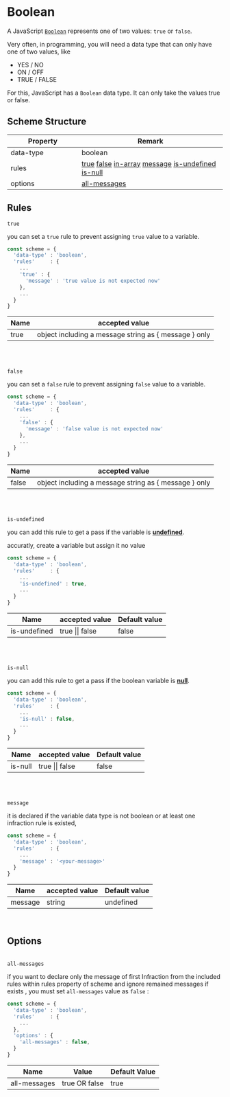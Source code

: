 <!-- "{"next_page":{"pathname":"/data-types/string","title":"String Data Type"},"prev_page":{"pathname":"/data-types/float","title":"Float Data Type"},"github_url":"/en/data-types/boolean.md"}" -->

# Boolean

A JavaScript [`Boolean`](https://www.w3schools.com/js/js_booleans.asp) represents one of two values: `true` or `false`.

Very often, in programming, you will need a data type that can only have one of two values, like
  * YES / NO
  * ON / OFF
  * TRUE / FALSE

For this, JavaScript has a `Boolean` data type. It can only take the values true or false.

## Scheme Structure

<table>
  <thead><tr><th style="width: 150px;">Property</th><th>Remark</th></tr></thead>
  <tbody>
    <tr><td>data-type</td><td>boolean</td></tr>
    <tr><td>rules</td><td>
      <a href="#true"  class="a-tag-role-name">true</a>
      <a href="#false"  class="a-tag-role-name">false</a>
      <a href="#in-array"  class="a-tag-role-name">in-array</a>
      <a href="#message"  class="a-tag-role-name">message</a>
      <a href="#is-undefined"  class="a-tag-role-name">is-undefined</a>
      <a href="#is-null"  class="a-tag-role-name">is-null</a>
    </td></tr>
    <tr><td>options</td><td><a href="#all-messages"  class="a-tag-role-name">all-messages</a></td></tr>
  </tbody>
</table>

## Rules

<code rule-name id='true'>true</code>

you can set a `true` rule to prevent assigning `true` value to a variable.


```js
const scheme = {
  'data-type' : 'boolean',
  'rules'     : {
    ...
    'true' : {
      'message' : 'true value is not expected now'
    },
    ...
  }
}

```
<table>
  <thead>
    <tr>
      <th>Name</th>
      <th>accepted value</th>
    </tr>
  </thead>
  <tbody>
    <tr>
      <td>true</td>
      <td>object including a message string as {  message } only</td>
    </tr>
  </tbody>
</table>

<br/><br/>

<code rule-name id='false'>false</code>

you can set a `false` rule to prevent assigning `false` value to a variable.


```js
const scheme = {
  'data-type' : 'boolean',
  'rules'     : {
    ...
    'false' : {
      'message' : 'false value is not expected now'
    },
    ...
  }
}

```
<table>
  <thead>
    <tr>
      <th>Name</th>
      <th>accepted value</th>
    </tr>
  </thead>
  <tbody>
    <tr>
      <td>false</td>
      <td>object including a message string as {  message } only</td>
    </tr>
  </tbody>
</table>

<br/><br/>

<code rule-name id='is-undefined'>is-undefined</code>

you can add this rule to get a pass if the variable is [**undefined**](https://developer.mozilla.org/en-US/docs/Glossary/undefined).

accuratly, create a variable but assign it no value

```js
const scheme = {
  'data-type' : 'boolean',
  'rules'     : {
    ...
    'is-undefined' : true,
    ...
  }
}

```
<table>
  <thead>
    <tr>
      <th>Name</th>
      <th>accepted value</th>
      <th>Default value</th>
    </tr>
  </thead>
  <tbody>
    <tr>
      <td>is-undefined</td>
      <td>true || false</td>
      <td>false</td>
    </tr>
  </tbody>
</table>

<br/><br/>

<code rule-name id='is-null'>is-null</code>

you can add this rule to get a pass if the boolean variable is [**null**](https://developer.mozilla.org/en-US/docs/Web/JavaScript/Reference/Global_Objects/null).


```js
const scheme = {
  'data-type' : 'boolean',
  'rules'     : {
    ...
    'is-null' : false,
    ...
  }
}

```
<table>
  <thead>
    <tr>
      <th>Name</th>
      <th>accepted value</th>
      <th>Default value</th>
    </tr>
  </thead>
  <tbody>
    <tr>
      <td>is-null</td>
      <td>true || false</td>
      <td>false</td>
    </tr>
  </tbody>
</table>

<br/><br/>

<code rule-name id='message'>message</code>

it is declared if the variable data type is not boolean or at least one infraction rule is existed,

```js
const scheme = {
  'data-type' : 'boolean',
  'rules'     : {
    ...
    'message' : '<your-message>'
  }
}

```
<table>
  <thead>
    <tr>
      <th>Name</th>
      <th>accepted value</th>
      <th>Default value</th>
    </tr>
  </thead>
  <tbody>
    <tr>
      <td>message</td>
      <td>string</td>
      <td>undefined</td>
    </tr>
  </tbody>
</table> 

<br/>

## Options

<br/>
<code rule-name id=all-messages>all-messages</code>

if you want to declare only the message of first Infraction from the included rules within rules property of scheme and ignore remained messages if exists , you must set `all-messages` value as `false` :

```js
const scheme = {
  'data-type' : 'boolean',
  'rules'     : {
    ...
  },
  'options' : {
    'all-messages' : false,
  }
}
```
<table>
  <thead><tr><th>Name</th><th>Value</th><th>Default Value</th></tr></thead>
  <tbody><tr><td>all-messages</td><td>true OR false</td><td>true</td></tr></tbody>
</table>